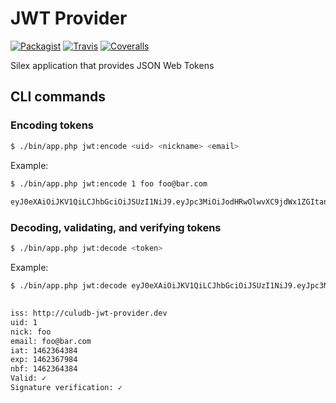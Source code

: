# JWT Provider
[![Packagist](https://img.shields.io/packagist/v/cultuurnet/jwt-provider.svg?maxAge=2592000?style=flat-square)](https://github.com/cultuurnet/jwt-provider)
[![Travis](https://img.shields.io/travis/cultuurnet/jwt-provider.svg?maxAge=2592000?style=flat-square)](https://github.com/cultuurnet/jwt-provider)
[![Coveralls](https://img.shields.io/coveralls/cultuurnet/jwt-provider.svg?maxAge=2592000?style=flat-square)](https://github.com/cultuurnet/jwt-provider)

Silex application that provides JSON Web Tokens

## CLI commands

### Encoding tokens

```bash
$ ./bin/app.php jwt:encode <uid> <nickname> <email>
```

Example:

```bash
$ ./bin/app.php jwt:encode 1 foo foo@bar.com
    
eyJ0eXAiOiJKV1QiLCJhbGciOiJSUzI1NiJ9.eyJpc3MiOiJodHRwOlwvXC9jdWx1ZGItand0LXByb3ZpZGVyLmRldiIsInVpZCI6IjEiLCJuaWNrIjoiZm9vIiwiZW1haWwiOiJmb29AYmFyLmNvbSIsImlhdCI6MTQ2MjM2NDM4NCwiZXhwIjoxNDYyMzY3OTg0LCJuYmYiOjE0NjIzNjQzODR9.o4r8fWtqmK89Cs4ZqapaAoOWw2XA98RSUNrRYZq63MEJNEJ1sU1HHH9luN1g8Rj3rIZkHv1cSVYsL_O4oQy-_l4-CmdQf57_r86yJnVnaejz9TDTLXRUI6ImCSOkbWTnDbTZQpKXKXclKGQ4jFdHnNNDNL5thBAeO0AqEuR4wUNlIDy7xt0tnbzUso1IWf7X_S9EhV6iEIk4aqyMEzwt0n6geOJ13mCJQLok87xVsqACtpIS-n60KCR4CzivJRNM33re-CGtlRO6JcCkjRggDiVC5k6zFZoKycKjXXsZ-1sND5d8OEx3rcn59qdPhsP9tTdFxa-98Ps4pN-rrdj7ow
```

### Decoding, validating, and verifying tokens

```bash
$ ./bin/app.php jwt:decode <token>
```
    
Example:

```bash
$ ./bin/app.php jwt:decode eyJ0eXAiOiJKV1QiLCJhbGciOiJSUzI1NiJ9.eyJpc3MiOiJodHRwOlwvXC9jdWx1ZGItand0LXByb3ZpZGVyLmRldiIsInVpZCI6IjEiLCJuaWNrIjoiZm9vIiwiZW1haWwiOiJmb29AYmFyLmNvbSIsImlhdCI6MTQ2MjM2NDM4NCwiZXhwIjoxNDYyMzY3OTg0LCJuYmYiOjE0NjIzNjQzODR9.o4r8fWtqmK89Cs4ZqapaAoOWw2XA98RSUNrRYZq63MEJNEJ1sU1HHH9luN1g8Rj3rIZkHv1cSVYsL_O4oQy-_l4-CmdQf57_r86yJnVnaejz9TDTLXRUI6ImCSOkbWTnDbTZQpKXKXclKGQ4jFdHnNNDNL5thBAeO0AqEuR4wUNlIDy7xt0tnbzUso1IWf7X_S9EhV6iEIk4aqyMEzwt0n6geOJ13mCJQLok87xVsqACtpIS-n60KCR4CzivJRNM33re-CGtlRO6JcCkjRggDiVC5k6zFZoKycKjXXsZ-1sND5d8OEx3rcn59qdPhsP9tTdFxa-98Ps4pN-rrdj7ow

    
iss: http://culudb-jwt-provider.dev
uid: 1
nick: foo
email: foo@bar.com
iat: 1462364384
exp: 1462367984
nbf: 1462364384
Valid: ✓
Signature verification: ✓
```
